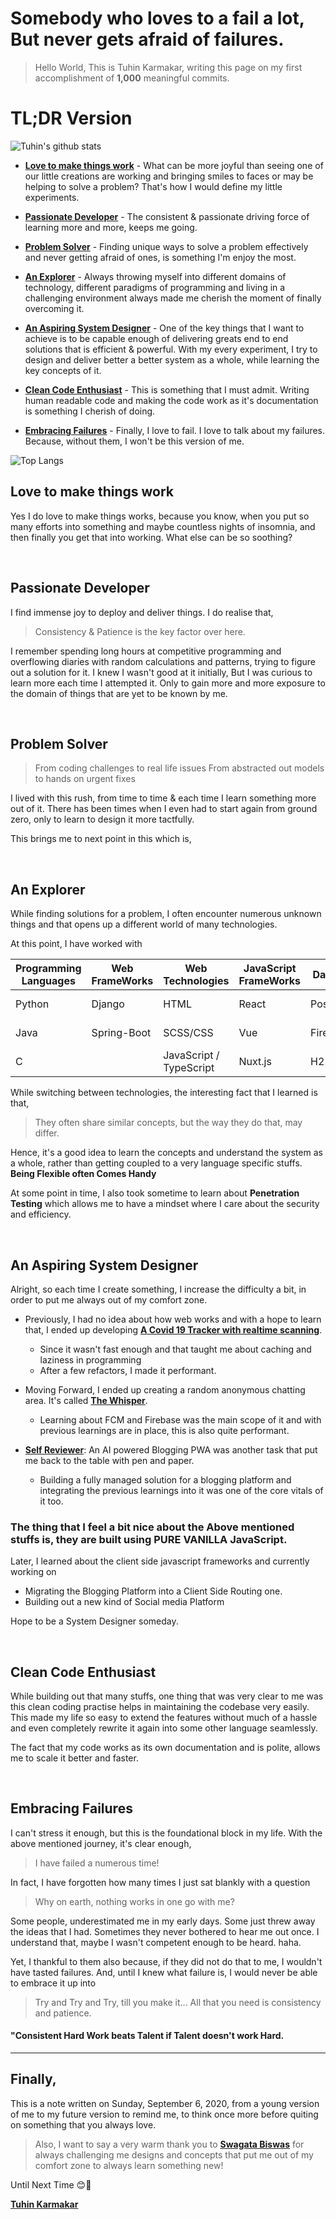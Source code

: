 # Somebody who loves to a fail a lot, But never gets afraid of failures.

> Hello World, This is Tuhin Karmakar, writing this page on my first accomplishment of **1,000** meaningful commits.

# TL;DR Version

![Tuhin's github stats](https://github-readme-stats.vercel.app/api?username=tuhinkarmakar3882&count_private=true&show_icons=true)

- **[Love to make things work](#love-to-make-things-work)** - What can be more joyful than seeing one of our little creations are working and bringing smiles to faces or may be helping to solve a problem? That's how I would define my little experiments.

- **[Passionate Developer](#passionate-developer)** - The consistent & passionate driving force of learning more and more, keeps me going.

- **[Problem Solver](#problem-solver)** - Finding unique ways to solve a problem effectively and never getting afraid of ones, is something I'm enjoy the most.

- **[An Explorer](#an-explorer)** - Always throwing myself into different domains of technology, different paradigms of programming and living in a challenging environment always made me cherish the moment of finally overcoming it.

- **[An Aspiring System Designer](#an-aspiring-system-designer)** - One of the key things that I want to achieve is to be capable enough of delivering greats end to end solutions that is efficient & powerful. With my every experiment, I try to design and deliver better a better system as a whole, while learning the key concepts of it.

- **[Clean Code Enthusiast](#clean-code-enthusiast)** - This is something that I must admit. Writing human readable code and making the code work as it's documentation is something I cherish of doing.

- **[Embracing Failures](#embracing-failures)** - Finally, I love to fail. I love to talk about my failures. Because, without them, I won't be this version of me.

![Top Langs](https://github-readme-stats.vercel.app/api/top-langs/?username=tuhinkarmakar3882&langs_count=10&layout=compact)

## Love to make things work
Yes I do love to make things works, because you know, when you put so many efforts into something and maybe countless nights of insomnia, and then finally you get that into working. What else can be so soothing?

<br>

## Passionate Developer
I find immense joy to deploy and deliver things. I do realise that,
> Consistency & Patience is the key factor over here.

I remember spending long hours at competitive programming and overflowing diaries with random calculations and patterns, trying to figure out a solution for it. I knew I wasn't good at it initially, But I was curious to learn more each time I attempted it. Only to gain more and more exposure to the domain of things that are yet to be known by me.

<br>

## Problem Solver
> From coding challenges to real life issues
> From abstracted out models to hands on urgent fixes

I lived with this rush, from time to time & each time I learn something more out of it. There has been times when I even had to start again from ground zero, only to learn to design it more tactfully.

This brings me to next point in this which is,

<br>

## An Explorer
While finding solutions for a problem, I often encounter numerous unknown things and that opens up a different world of many technologies.

At this point, I have worked with

| Programming Languages | Web FrameWorks | Web Technologies        | JavaScript FrameWorks | Databases | CrossPlatform Development | Design Systems      |
| ------                | ------         | ------                  | ------                | ------    | ------                    | ------              |
| Python                | Django         | HTML                    | React                 | PostgreSQL| Flutter + Firebase        | Bootstrap           |
| Java                  | Spring-Boot    | SCSS/CSS                | Vue                   | Firebase  | PWAs                      | Material Design     |
| C                     |                | JavaScript / TypeScript | Nuxt.js               | H2        |                           | Figma (Prototyping) |


While switching between technologies, the interesting fact that I learned is that,

> They often share similar concepts, but the way they do that, may differ.

Hence, it's a good idea to learn the concepts and understand the system as a whole, rather than getting coupled to a very language specific stuffs.
**Being Flexible often Comes Handy**

At some point in time, I also took sometime to learn about **Penetration Testing** which allows me to have a mindset where I care about the security and efficiency.

<br>

## An Aspiring System Designer
Alright, so each time I create something, I increase the difficulty a bit, in order to put me always out of my comfort zone.

- Previously, I had no idea about how web works and with a hope to learn that, I ended up developing **[A Covid 19 Tracker with realtime scanning](https://covid19.nubes.live)**.
    - Since it wasn't fast enough and that taught me about caching and laziness in programming
    - After a few refactors, I made it performant.

- Moving Forward, I ended up creating a random anonymous chatting area. It's called  **[The Whisper](https://whisper.nubes.live)**.
    - Learning about FCM and Firebase was the main scope of it and with previous learnings are in place, this is also quite performant.

- **[Self Reviewer](https://self.reviewer.nubes.live)**: An AI powered Blogging PWA was another task that put me back to the table with pen and paper.
    - Building a fully managed solution for a blogging platform and integrating the previous learnings into it was one of the core vitals of it too.


### The thing that I feel a bit nice about the Above mentioned stuffs is, they are built using PURE VANILLA JavaScript.

Later, I learned about the client side javascript frameworks and currently working on
- Migrating the Blogging Platform into a Client Side Routing one.
- Building out a new kind of Social media Platform

Hope to be a System Designer someday.

<br>

## Clean Code Enthusiast
While building out that many stuffs, one thing that was very clear to me was this clean coding practise helps in maintaining the codebase very easily. This made my life so easy to extend the features without much of a hassle and even completely rewrite it again into some other language seamlessly.

The fact that my code works as its own documentation and is polite, allows me to scale it better and faster.

<br>

## Embracing Failures
I can't stress it enough, but this is the foundational block in my life. With the above mentioned journey, it's clear enough,
> I have failed a numerous time!

In fact, I have forgotten how many times I just sat blankly with a question
> Why on earth, nothing works in one go with me?

Some people, underestimated me in my early days. Some just threw away the ideas that I had. Sometimes they never bothered to hear me out once. I understand that, maybe I wasn't competent enough to be heard. haha.

Yet, I thankful to them also because, if they did not do that to me, I wouldn't have tasted failures. And, until I knew what failure is, I would never be able to embrace it up into

> Try and Try and Try, till you make it... All that you need is consistency and patience.

#### "Consistent Hard Work beats Talent if Talent doesn't work Hard.

---

## Finally,

This is a note written on Sunday, September 6, 2020, from a young version of me to my future version to remind me, to think once more before quiting on something that you always love.

> Also, I want to say a very warm thank you to **[Swagata Biswas](https://www.linkedin.com/in/swagata-biswas-uiux/)** for always challenging me designs and concepts that put me out of my comfort zone to always learn something new!

  

Until Next Time 😊🥳

**[Tuhin Karmakar](https://www.linkedin.com/in/tuhinkarmakar3882/)**



